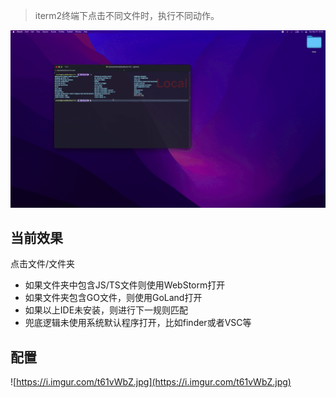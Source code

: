 > iterm2终端下点击不同文件时，执行不同动作。

![](./screenshot.gif)

## 当前效果
点击文件/文件夹
- 如果文件夹中包含JS/TS文件则使用WebStorm打开
- 如果文件夹包含GO文件，则使用GoLand打开
- 如果以上IDE未安装，则进行下一规则匹配
- 兜底逻辑未使用系统默认程序打开，比如finder或者VSC等


## 配置

![https://i.imgur.com/t61vWbZ.jpg](https://i.imgur.com/t61vWbZ.jpg)



